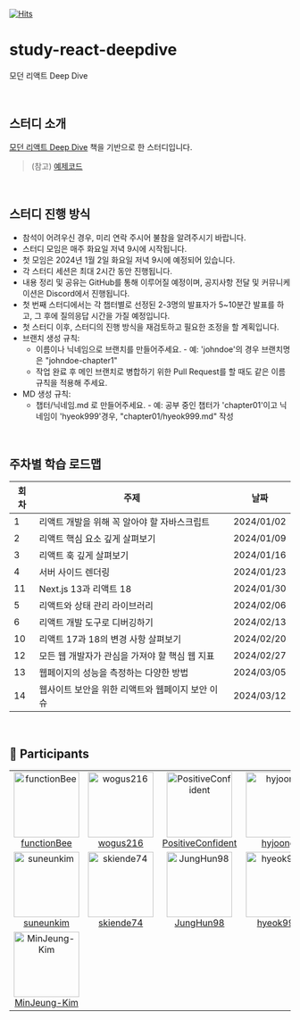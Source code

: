 [![Hits](https://hits.seeyoufarm.com/api/count/incr/badge.svg?url=https%3A%2F%2Fgithub.com%2Fdiving-react%2Fstudy-react-deepdive&count_bg=%23003366&title_bg=%234673A0&icon=pinboard.svg&icon_color=%23E7E7E7&title=hits&edge_flat=false)](https://hits.seeyoufarm.com)

# study-react-deepdive

모던 리액트 Deep Dive

<br>

## 스터디 소개

[모던 리액트 Deep Dive](https://wikibook.co.kr/react-deep-dive/) 책을 기반으로 한 스터디입니다.

> (참고) [예제코드](https://github.com/wikibook/react-deep-dive-example)

<br>

## 스터디 진행 방식

- 참석이 어려우신 경우, 미리 연락 주시어 불참을 알려주시기 바랍니다.
- 스터디 모임은 매주 화요일 저녁 9시에 시작됩니다.
- 첫 모임은 2024년 1월 2일 화요일 저녁 9시에 예정되어 있습니다.
- 각 스터디 세션은 최대 2시간 동안 진행됩니다.
- 내용 정리 및 공유는 GitHub를 통해 이루어질 예정이며, 공지사항 전달 및 커뮤니케이션은 Discord에서 진행됩니다.
- 첫 번째 스터디에서는 각 챕터별로 선정된 2-3명의 발표자가 5~10분간 발표를 하고, 그 후에 질의응답 시간을 가질 예정입니다.
- 첫 스터디 이후, 스터디의 진행 방식을 재검토하고 필요한 조정을 할 계획입니다.
- 브랜치 생성 규칙:
  - 이름이나 닉네임으로 브랜치를 만들어주세요. - 예: 'johndoe'의 경우 브랜치명은 "johndoe-chapter1"
  - 작업 완료 후 메인 브랜치로 병합하기 위한 Pull Request를 할 때도 같은 이름 규칙을 적용해 주세요.
- MD 생성 규칙:
  - 챕터/닉네임.md 로 만들어주세요. - 예: 공부 중인 챕터가 'chapter01'이고 닉네임이 'hyeok999'경우, "chapter01/hyeok999.md" 작성

<br>

## 주차별 학습 로드맵

| 회차 | 주제                                             | 날짜       |
| ---- | ------------------------------------------------ | ---------- |
| 1    | 리액트 개발을 위해 꼭 알아야 할 자바스크립트     | 2024/01/02 |
| 2    | 리액트 핵심 요소 깊게 살펴보기                   | 2024/01/09 |
| 3    | 리액트 훅 깊게 살펴보기                          | 2024/01/16 |
| 4    | 서버 사이드 렌더링                               | 2024/01/23 |
| 11   | Next.js 13과 리액트 18                           | 2024/01/30 |
| 5    | 리액트와 상태 관리 라이브러리                    | 2024/02/06 |
| 6    | 리액트 개발 도구로 디버깅하기                    | 2024/02/13 |
| 10   | 리액트 17과 18의 변경 사항 살펴보기              | 2024/02/20 |
| 12   | 모든 웹 개발자가 관심을 가져야 할 핵심 웹 지표   | 2024/02/27 |
| 13   | 웹페이지의 성능을 측정하는 다양한 방법           | 2024/03/05 |
| 14   | 웹사이트 보안을 위한 리액트와 웹페이지 보안 이슈 | 2024/03/12 |

<br>

## 💪 Participants

<table>
<tr>
<td align="center"><a href="https://github.com/functionBee"><img alt="functionBee" src="https://avatars.githubusercontent.com/u/48350491?v=4" width="117" /><br />functionBee</a></td>
<td align="center"><a href="https://github.com/wogus216"><img alt="wogus216" src="https://avatars.githubusercontent.com/u/71995287?v=4" width="117" /><br />wogus216</a></td>
<td align="center"><a href="https://github.com/PositiveConfident"><img alt="PositiveConfident" src="https://avatars.githubusercontent.com/u/119862256?v=4" width="117" /><br />PositiveConfident</a></td>
<td align="center"><a href="https://github.com/hyjoong"><img alt="hyjoong" src="https://avatars.githubusercontent.com/u/70426440?v=4" width="117" /><br />hyjoong</a></td>
</tr>
<tr>
<td align="center"><a href="https://github.com/suneunkim"><img alt="suneunkim" src="https://avatars.githubusercontent.com/u/98196225?v=4" width="117" /><br />suneunkim</a></td>
<td align="center"><a href="https://github.com/skiende74"><img alt="skiende74" src="https://avatars.githubusercontent.com/u/86130706?v=4" width="117" /><br />skiende74</a></td>
<td align="center"><a href="https://github.com/JungHun98"><img alt="JungHun98" src="https://avatars.githubusercontent.com/u/97653343?v=4" width="117" /><br />JungHun98</a></td>
<td align="center"><a href="https://github.com/hyeok999"><img alt="hyeok999" src="https://avatars.githubusercontent.com/u/31315644?v=4" width="117" /><br />hyeok999</a></td>
</tr>

<tr>
<td align="center"><a href="https://github.com/MinJeung-Kim"><img alt="MinJeung-Kim" src="https://avatars.githubusercontent.com/u/79193369?v=4" width="117" /><br />MinJeung-Kim</a></td>
</tr>
</table>
